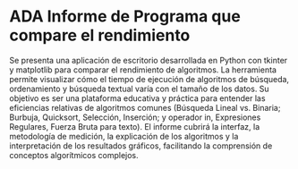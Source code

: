 # ADA Informe de Programa que compare el rendimiento

Se presenta una aplicación de escritorio desarrollada en Python con tkinter y matplotlib para comparar el rendimiento de algoritmos. La herramienta permite visualizar cómo el tiempo de ejecución de algoritmos de búsqueda, ordenamiento y búsqueda textual varía con el tamaño de los datos. Su objetivo es ser una plataforma educativa y práctica para entender las eficiencias relativas de algoritmos comunes (Búsqueda Lineal vs. Binaria; Burbuja, Quicksort, Selección, Inserción; y operador in, Expresiones Regulares, Fuerza Bruta para texto). El informe cubrirá la interfaz, la metodología de medición, la explicación de los algoritmos y la interpretación de los resultados gráficos, facilitando la comprensión de conceptos algorítmicos complejos.
